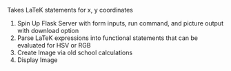 Takes LaTeK statements for x, y coordinates

1) Spin Up Flask Server with form inputs, run command, and picture output with download option
2) Parse LaTeK expressions into functional statements that can be evaluated for HSV or RGB
3) Create Image via old school calculations
4) Display Image

